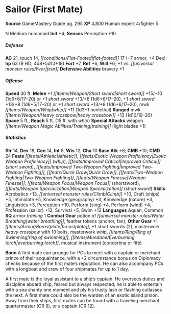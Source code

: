 ﻿---
cssclass: [monsters]
title1: Sailor (First Mate)
title2: Sailor (First Mate)
CR: 8
sources:
- name: GameMastery Guide
  page: 295
  link: http://paizo.com/pathfinderRPG/v5748btpy8ffn
XP: 4800
race: Human
classes:
- expert 4
- fighter 5
alignment: N
size: Medium
type: humanoid
initiative:
  bonus: 4
AC:
  AC: 21
  touch: 14
  flat_footed: 17
  components:
    armor: 7
    dex: 4
HP:
  HP: 63
  long: 4d8+5d10+18
  HD: 9
saves:
  fort: 7
  ref: 6
  will: 6
  other: +1 vs. fear
defensive_abilities:
- bravery +1
speeds:
  base: 30
attacks:
  melee:
  - - text: +1 short sword +15/+10 (1d6+6/17-20)
      entries:
      - - damage: 1d6+6
          crit_range: 17-20
      attack: +1 short sword
      bonus:
      - 15
      - 10
  - - text: +1 short sword +13/+8 (1d6+6/17-20)
      entries:
      - - damage: 1d6+6
          crit_range: 17-20
      attack: +1 short sword
      bonus:
      - 13
      - 8
    - text: +1 short sword +13/+8 (1d6+5/17-20)
      entries:
      - - damage: 1d6+5
          crit_range: 17-20
      attack: +1 short sword
      bonus:
      - 13
      - 8
  - - text: +1 short sword +13/+8 (1d6+6/17-20)
      entries:
      - - damage: 1d6+6
          crit_range: 17-20
      attack: +1 short sword
      bonus:
      - 13
      - 8
    - text: mwk whip +11 (1d3+1 nonlethal)
      entries:
      - - damage: 1d3+1
          type: nonlethal
      attack: mwk whip
      bonus:
      - 11
  ranged:
  - - text: mwk heavy crossbow +13 (1d10/19-20)
      entries:
      - - damage: 1d10
          crit_range: 19-20
      attack: mwk heavy crossbow
      bonus:
      - 13
  special:
  - weapon training (light blades +1)
space: 5
reach: 5
reach_other: 15 ft. with whip
ability_scores:
  STR: 14
  DEX: 18
  CON: 14
  INT: 8
  WIS: 12
  CHA: 10
BAB: 8
CMB: 10
CMD: 24
feats:
- name: Athletic
- name: Exotic Weapon Proficiency (whip)
- name: Improved Critical (short sword)
- name: Improved Two-Weapon Fighting
- name: Quick Draw
- name: Two-Weapon Fighting
- name: Weapon Finesse
- name: Weapon Focus (shortsword)
- name: Weapon Specialization (short sword)
skills:
  Acrobatics: 13
  Climb: 10
  Craft (ships): 5
  Intimidate: 5
  Knowledge (geography): 3
  Knowledge (nature): 3
  Linguistics: 3
  Perception: 10
  Perform (sing): 4
  Perform (wind): 4
  Profession (sailor): 12
  Survival: 5
  Swim: 13
languages:
- Aquan
- Common
special_qualities:
- armor training 1
gear:
  combat:
  - potion of water breathing
  - feather tokens (anchor, fan)
  other:
  - +1 breastplate
  - +1 short swords (2)
  - masterwork heavy crossbow with 10 bolts
  - masterwork whip
  - ring of swimming
  - everburning torch
  - musical instrument (concertina or fife)
npc_boon: A first mate can arrange for PCs to meet with a captain or merchant prince
  of their acquaintance, with a +2 circumstance bonus on Diplomacy checks because
  of the first mate's reputation. He can also accompany PCs with a longboat and crew
  of four shipmates for up to 1 day.
desc_long: A first mate is the loyal assistant to a ship's captain. He oversees duties
  and discipline aboard ship, feared but always respected; he is able to entertain
  with a sea shanty one moment and ply his trusty lash or flashing cutlasses the next.
  A first mate could also be the warden of an exotic island prison. Away from their
  ships, first mates can be found with a traveling merchant quartermaster (CR 9),
  or a captain (CR 12).

---

# Sailor (First Mate)

**Source** GameMastery Guide pg. 295
**XP** 4,800
Human expert 4/fighter 5

N Medium humanoid
**Init** +4; **Senses** Perception +10

##### Defense

**AC** 21, touch 14, _[[conditions/Flat-Footed|flat-footed]]_ 17 (+7 armor, +4 Dex)
**hp** 63 (9 HD; 4d8+5d10+18)
**Fort** +7, **Ref** +6, **Will** +6; +1 vs. _[[universal monster rules/Fear|fear]]_
**Defensive Abilities** bravery +1

##### Offense
**Speed** 30 ft.
**Melee** +1 _[[items/Weapon/Short sword|short sword]]_ +15/+10 (1d6+6/17–20) or +1 _short sword_ +13/+8 (1d6+6/17–20), +1 _short sword_ +13/+8 (1d6+5/17–20) or +1 _short sword_ +13/+8 (1d6+6/17–20), mwk _[[items/Weapon/Whip|whip]]_ +11 (1d3+1 nonlethal)
**Ranged** mwk _[[items/Weapon/Heavy crossbow|heavy crossbow]]_ +13 (1d10/19–20)
**Space** 5 ft., **Reach** 5 ft. (15 ft. with _whip_)
**Special Attacks** weapon _[[items/Weapon Magic Abilities/Training|training]]_ (light blades +1)

##### Statistics
**Str** 14, **Dex** 18, **Con** 14, **Int** 8, **Wis** 12, **Cha** 10
**Base Atk** +8; **CMB** +10; **CMD** 24
**Feats** _[[feats/Athletic|Athletic]]_, _[[feats/Exotic Weapon Proficiency|Exotic Weapon Proficiency]]_ (_whip_), _[[feats/Improved Critical|Improved Critical]]_ (_short sword_), _[[feats/Improved Two-Weapon Fighting|Improved Two-Weapon Fighting]]_, _[[feats/Quick Draw|Quick Draw]]_, _[[feats/Two-Weapon Fighting|Two-Weapon Fighting]]_, _[[feats/Weapon Finesse|Weapon Finesse]]_, _[[feats/Weapon Focus|Weapon Focus]]_ (shortsword), _[[feats/Weapon Specialization|Weapon Specialization]]_ (_short sword_)
**Skills** Acrobatics +13, _[[universal monster rules/Climb|Climb]]_ +10, Craft (ships) +5, Intimidate +5, Knowledge (geography) +3, Knowledge (nature) +3, Linguistics +3, Perception +10, Perform (sing) +4, Perform (wind) +4, Profession (sailor) +12, Survival +5, Swim +13
**Languages** Aquan, Common
**SQ** armor _training_ 1
**Combat Gear** potion of _[[universal monster rules/Water Breathing|water breathing]]_, feather tokens (anchor, fan); **Other Gear** +1 _[[items/Armor/Breastplate|breastplate]]_, +1 short swords (2), masterwork _heavy crossbow_ with 10 bolts, masterwork _whip_, _[[items/Ring/Ring of Swimming|ring of swimming]]_, _[[items/Mundane/Everburning torch|everburning torch]]_, musical instrument (concertina or fife)

**Boon** A first mate can arrange for PCs to meet with a captain or merchant prince of their acquaintance, with a +2 circumstance bonus on Diplomacy checks because of the first mate’s reputation. He can also accompany PCs with a longboat and crew of four shipmates for up to 1 day.

A first mate is the loyal assistant to a ship’s captain. He oversees duties and discipline aboard ship, feared but always respected; he is able to entertain with a sea shanty one moment and ply his trusty lash or flashing cutlasses the next. A first mate could also be the warden of an exotic island prison. Away from their ships, first mates can be found with a traveling merchant quartermaster (CR 9), or a captain (CR 12).